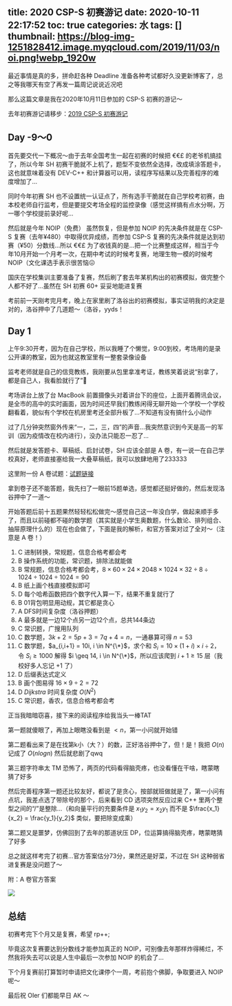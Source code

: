 title: 2020 CSP-S 初赛游记
date: 2020-10-11 22:17:52
toc: true
categories: 水
tags: []
thumbnail: https://blog-img-1251828412.image.myqcloud.com/2019/11/03/noi.png!webp_1920w
---
最近事情是真的多，拼命赶各种 Deadline 准备各种考试都好久没更新博客了，总之等我哪天有空了再发一篇周记说说近况吧

那么这篇文章是我在2020年10月11日参加的 CSP-S 初赛的游记～

去年初赛游记请移步：[2019 CSP-S 初赛游记](https://blog.hans362.cn/2019%20CSP-S%20%E5%88%9D%E8%B5%9B%E6%B8%B8%E8%AE%B0/)

<!--more-->

## Day -9～0

首先要交代一下概况～由于去年全国考生一起在初赛的时候把 €€£ 的老爷机搞挂了，所以今年 SH 初赛干脆就不上机了，题型不变依然全选择，改成填涂答题卡，这也就意味着没有 DEV-C++ 和计算器可以用，读程序写结果以及完善程序的难度增加了...

同时今年初赛 SH 也不设置统一认证点了，所有选手干脆就在自己学校考初赛，由本校老师自行监考，但是要提交考场全程的监控录像（感觉这样搞有点水分啊，万一哪个学校提前录好呢...

然后就是今年 NOIP（免费） 虽然恢复，但是参加 NOIP 的先决条件就是在 CSP-S 复赛（去年¥480）中取得优异成绩，而参加 CSP-S 复赛的先决条件就是达到初赛（¥50）分数线...所以 €€£ 为了收钱真的是...把一个比赛整成这样，相当于今年10月开始一个月考一次，在期中考试的时候考复赛，地理生物一模的时候考 NOIP（文化课选手表示很苦恼😖

国庆在学校集训主要准备了复赛，然后刷了套去年某机构出的初赛模拟，做完整个人都不好了...虽然在 SH 初赛 60+ 妥妥地能进复赛

考前前一天刚考完月考，晚上在家里刷了洛谷出的初赛模拟，事实证明我的决定是对的，洛谷押中了几道题～（洛谷，yyds！

## Day 1

上午9:30开考，因为在自己学校，所以我睡了个懒觉，9:00到校，考场用的是录公开课的教室，因为也就这教室里有一整套录像设备

监考老师就是自己的信竞教练，我刚要从包里拿准考证，教练笑着说说“别拿了，都是自己人，我看脸就行了”🤣

考场讲台上放了台 MacBook 前置摄像头对着讲台下的座位，上面开着腾讯会议，是全市的高中的实时画面，因为时间还早我们教练闲得无聊开始一个学校一个学校翻看着，貌似有个学校在机房里考还全部升板了...不知道有没有搞什么小动作

过了几分钟突然窗外传来“一，二，三，四”的声音...我突然意识到今天是高一的军训（因为疫情改在校内进行），没办法只能忍一忍了...

然后就是发答题卡、草稿纸、启封试卷，SH 应该全部是 A 卷，有一说一在自己学校真好，老师直接塞给我一大叠草稿纸，我可以放肆地用了233333

这里附一份 A 卷试题：[试题链接](https://blog-img-1251828412.image.myqcloud.com/2020/10/11/CSP2020-senior-C-A.pdf)

拿到卷子还不能答题，我先扫了一眼前15题单选，感觉都还挺好做的，然后发现洛谷押中了一道～

开始答题后前十五题果然轻轻松松做完～感觉自己这一年没白学，做起来顺手多了，而且以前碰都不碰的数学题（其实就是小学生奥数题，什么数论、排列组合、抽屉原理什么的）现在也会做了，下面是我的解析，和官方答案对过了全对～（注意是 A 卷！）

1. C 进制转换，常规题，信息合格考都会考
2. B 操作系统的功能，常识题，排除法就能做
3. B 常规题，信息合格考都会考，$8 \times 60 \times 24 \times 2048 \times 1024 \times 32 \div 8 \div 1024 \div 1024 \div 1024 = 90$
4. B 纸上画个栈直接模拟即可
5. D 每个哈希函数把四个数字代入算一下，结果不重复就行了
6. B 01背包明显用动规，其它都是贪心
7. A DFS时间复杂度（洛谷押题）
8. A 最多就是一边12个点另一边12个点，总共144条边
9. C 常识题，广搜用队列
10. C 数学题，$3k+2 = 5p+3 = 7q+4 =n$，一通暴算可得 $n = 53$
11. C 数学题，$a_{i,i+1} = 10i, i \in N^{\*}$，求个和 $S_i = 10 \times (1+i) \times i \div 2$，令 $S_i \geq 1000$ 解得 $i \geq 14, i \in N^{\*}$，所以应该爬到 $i+1 \geq 15$ 层（我校好多人忘记 $+1$ 了）
12. D 后缀表达式定义
13. B 画个图易得 $16 \times 9 \div 2 = 72$
14. D $Dijkstra$ 时间复杂度 $O(N^2)$
15. C 常识题，香农，信息合格考都会考

正当我暗暗窃喜，接下来的阅读程序给我当头一棒TAT

第一题就傻眼了，再加上眼瞎没看到是 $< n$，第一小问就开始错

第二题看出来了是在找第k小（大？）的数，正好洛谷押中了，但！是！我把 $O(n)$ 记成了 $O(nlogn)$ 然后就悲剧了qwq

第三题字符串太 TM 恐怖了，两页的代码看得脑壳疼，也没看懂在干啥，瞎蒙瞎猜了好多

然后完善程序第一题还比较友好，都说了是贪心，按部就班做就是了，第一小问有点坑，我差点选了带除号的那个，后来看到 CD 选项突然反应过来 C++ 里两个整型之间的“/”是整除...（和向量平行的充要条件是 $x_1y_2 = x_2y_1$ 而不是 $\frac{x_1}{x_2} = \frac{y_1}{y_2}$ 类似，要把除变成乘）

第二题又是噩梦，仿佛回到了去年的那道状压 DP，位运算搞得脑壳疼，瞎蒙瞎猜了好多

总之就这样考完了初赛...官方答案估分73分，果然还是好菜，不过在 SH 这种弱省进复赛是没问题了～

附：A 卷官方答案

![](https://blog-img-1251828412.image.myqcloud.com/2020/10/11/Photo%20Oct%2011,%2021%2040%2027.png!webp_1920w)

## 总结

初赛考完下个月又是复赛，希望 rp++;

毕竟这次复赛要达到分数线才能参加真正的 NOIP，可别像去年那样炸得稀烂，不然我将失去可以说是人生中最后一次参加 NOIP 的机会了...

下个月复赛前打算暂时申请把文化课停个一周，考前抱个佛脚，争取要进入 NOIP 呢～

最后祝 OIer 们都能早日 AK ～